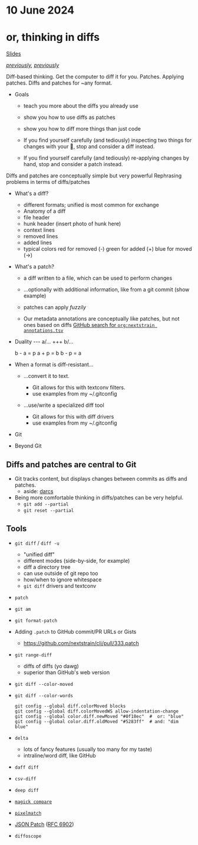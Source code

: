 # 10 June 2024
# or, thinking in diffs

[Slides](https://docs.google.com/presentation/d/1D92hCsFdwnAXYMQ_rGC-xuI9tv593zMEEKGqWn9tIVo)

_[previously](2023-07-17.md), [previously](2024-06-07.md)_

Diff-based thinking.  Get the computer to diff it for you.  Patches.  Applying
patches.  Diffs and patches for ~any format.

- Goals
  - teach you more about the diffs you already use
  - show you how to use diffs as patches
  - show you how to diff more things than just code

  - If you find yourself carefully (and tediously) inspecting two things for
    changes with your 👀, stop and consider a diff instead.

  - If you find yourself carefully (and tediously) re-applying changes by hand,
    stop and consider a patch instead.


Diffs and patches are conceptually simple but very powerful
Rephrasing problems in terms of diffs/patches


- What's a diff?
  - different formats; unified is most common for exchange
  - Anatomy of a diff
  - file header
  - hunk header (insert photo of hunk here)
  - context lines
  - removed lines
  - added lines
  - typical colors
      red for removed (-)
    green for added   (+)
     blue for moved   (→)

- What's a patch?
  - a diff written to a file, which can be used to perform changes
  - …optionally with additional information, like from a git commit
    (show example)
  - patches can apply _fuzzily_

  - Our metadata annotations are conceptually like patches, but not ones based on diffs
    [GitHub search for `org:nextstrain annotations.tsv`](https://github.com/search?q=org%3Anextstrain+path%3Aannotations.tsv&type=code)

- Duality
     --- a/…
     +++ b/…

     b - a = p
     a + p = b
     b - p = a

- When a format is diff-resistant…
  - …convert it to text.
    - Git allows for this with textconv filters.
    - use examples from my ~/.gitconfig

  - …use/write a specialized diff tool
    - Git allows for this with diff drivers
    - use examples from my ~/.gitconfig

- Git
- Beyond Git


## Diffs and patches are central to Git

- Git tracks content, but displays changes between commits as diffs and patches.
  - aside: [darcs](https://darcs.net/DifferencesFromGit)
- Being more comfortable thinking in diffs/patches can be very helpful.
  - `git add --partial`
  - `git reset --partial`

## Tools

- `git diff` / `diff -u`
  - "unified diff"
  - different modes (side-by-side, for example)
  - diff a directory tree
  - can use outside of git repo too
  - how/when to ignore whitespace
  - `git diff` drivers and textconv

- `patch`
- `git am`
- `git format-patch`
- Adding `.patch` to GitHub commit/PR URLs or Gists
  - <https://github.com/nextstrain/cli/pull/333.patch>

- `git range-diff`
  - diffs of diffs (yo dawg)
  - superior than GitHub's web version

- `git diff --color-moved`
- `git diff --color-words`

  ```console
  git config --global diff.colorMoved blocks
  git config --global diff.colorMovedWS allow-indentation-change
  git config --global color.diff.newMoved "#0f18ec"  #  or: "blue"
  git config --global color.diff.oldMoved "#5283ff"  # and: "dim blue"
  ```

- `delta`
  - lots of fancy features (usually too many for my taste)
  - intraline/word diff, like GitHub

- `daff diff`
- `csv-diff`
- `deep diff`

- [`magick compare`](https://imagemagick.org/Usage/compare/)
- [`pixelmatch`](https://github.com/mapbox/pixelmatch)

- [JSON Patch](https://jsonpatch.com/) ([RFC 6902](https://datatracker.ietf.org/doc/html/rfc6902/))

- `diffoscope`
